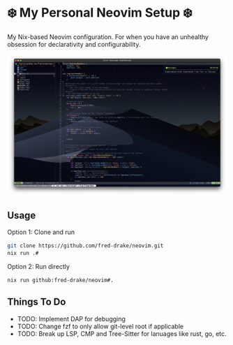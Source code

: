 # ❄️ My Personal Neovim Setup ❄️

My Nix-based Neovim configuration. For when you have an unhealthy obsession for declarativity and configurability.

![screenshot](images/desktop.png)

## Usage

Option 1: Clone and run

```bash
git clone https://github.com/fred-drake/neovim.git
nix run .#
```

Option 2: Run directly

```bash
nix run github:fred-drake/neovim#.
```

## Things To Do

- TODO: Implement DAP for debugging
- TODO: Change fzf to only allow git-level root if applicable
- TODO: Break up LSP, CMP and Tree-Sitter for lanuages like rust, go, etc.

